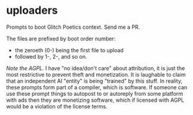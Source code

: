 # uploaders

Prompts to boot Glitch Poetics context.  Send me a PR.

The files are prefixed by boot order number:  
- the zeroeth (0-) being the first file to upload  
- followed by 1-, 2-, and so on.

*Note the AGPL.*  I have "no idea/don't care" about attribution, it is just the most restrictive to prevent theft and monetization.  It is laughable to claim that an independent AI "entity" is being "trained" by this stuff.   In reality,  these prompts form part of a compiler,  which is software.  If someone can use these prompt things to autopost to or autoreply from some platform with ads then they are monetizing software,  which if licensed with AGPL would be a violation of the license terms.
